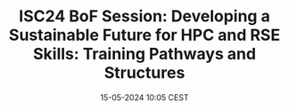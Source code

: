 ---
title: "ISC24 BoF Session: Developing a Sustainable Future for HPC and RSE Skills: Training Pathways and Structures"
location: "ISC HPC 2024 Conference, Hamburg, Germany"
hybrid: False
image: "/assets/images/events/20240515-isc24-exhibition.jpg"
image_caption: <small>Photo (c) <a href="https://www.flickr.com/photos/64094857@N04/albums/72177720317014688/" target="_blank" rel="noopener noreferrer">ISC Event Photos</a> on Flickr. Used <u><a href="https://www.isc-hpc.com/isc-high-performance-photos-logos.html" target="_blank" rel="noopener noreferrer">as per guidelines</a></u>.</small>
date: 15-05-2024 10:05 CEST
time-range: 10:05-11:05 CEST
time-range-link: ""
event_page: ""
slides: "https://docs.google.com/presentation/d/1TxifeQKpknl6QiYvP86MsDA62c-bYqguyeV05KvEtWE/edit?usp=sharing"
video: ""
overview: "This 1-hour BoF session, [Developing a Sustainable Future for HPC and RSE Skills: Training Pathways and Structures](https://app.swapcard.com/widget/event/isc-high-performance-2024/planning/UGxhbm5pbmdfMTgyNjc4OA==), was run during the 2024 [ISC-HPC conference](https://www.isc-hpc.com/) in Hamburg, Germany by two members of the UNIVERSE-HPC project team. The session was proposed and developed by a wider group of 6 international collaborators to look at how we build training pathways and structures to effectively support technical professionals.<br/><br/>As part of the session, a pen-and-paper exercise was undertaken using a sheet containing a skills space based on the [HPC Certification Forum's skill tree](https://www.hpc-certification.org/cs/#skill-tree). Attendees were invited to use this <a href=\"..//assets/slides/ISC24PathwaysBoF-DesignYourPathwayExerciseSheet-A3.pdf\" target=\"_blank\" rel=\"noopener noreferrer\">exercise sheet</a> to illustrate a learning pathway of their choice."
---
